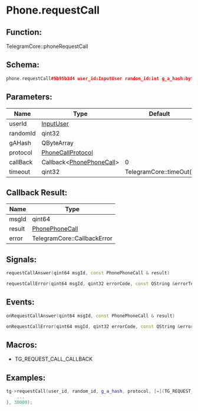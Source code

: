 # Phone.requestCall

## Function:

TelegramCore::phoneRequestCall

## Schema:

```c++
phone.requestCall#5b95b3d4 user_id:InputUser random_id:int g_a_hash:bytes protocol:PhoneCallProtocol = phone.PhoneCall;
```
## Parameters:

|Name|Type|Default|
|----|----|-------|
|userId|[InputUser](../../types/inputuser.md)||
|randomId|qint32||
|gAHash|QByteArray||
|protocol|[PhoneCallProtocol](../../types/phonecallprotocol.md)||
|callBack|Callback&lt;[PhonePhoneCall](../../types/phonephonecall.md)&gt;|0|
|timeout|qint32|TelegramCore::timeOut()|

## Callback Result:

|Name|Type|
|----|----|
|msgId|qint64|
|result|[PhonePhoneCall](../../types/phonephonecall.md)|
|error|TelegramCore::CallbackError|

## Signals:

```c++
requestCallAnswer(qint64 msgId, const PhonePhoneCall & result)
```
```c++
requestCallError(qint64 msgId, qint32 errorCode, const QString &errorText)
```

## Events:

```c++
onRequestCallAnswer(qint64 msgId, const PhonePhoneCall & result)
```
```c++
onRequestCallError(qint64 msgId, qint32 errorCode, const QString &errorText)
```

## Macros:

* TG_REQUEST_CALL_CALLBACK

## Examples:

```c++
tg->requestCall(user_id, random_id, g_a_hash, protocol, [=](TG_REQUEST_CALL_CALLBACK){
    ...
}, 30000);
```
